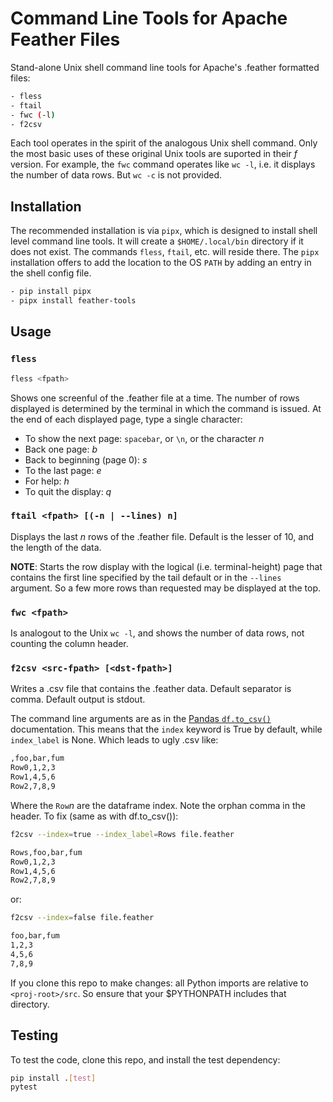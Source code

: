 # Command Line Tools for Apache Feather Files

Stand-alone Unix shell command line tools for Apache's .feather formatted files:

```bash
- fless
- ftail
- fwc (-l)
- f2csv
```

Each tool operates in the spirit of the analogous Unix shell command. Only the most basic uses of these original Unix tools are suported in their *f* version. For example, the `fwc` command operates like `wc -l`, i.e. it displays the number of data rows. But `wc -c` is not provided.

## Installation

The recommended installation is via `pipx`, which is designed to install shell level command line tools. It will create a `$HOME/.local/bin` directory if it does not exist. The commands `fless`, `ftail`, etc. will reside there. The  `pipx` installation offers to add the location to the OS `PATH` by adding an entry in the shell config file.

```bash
- pip install pipx
- pipx install feather-tools
```

## Usage

### `fless`

```bash
fless <fpath>
```

Shows one screenful of the .feather file at a time. The number of rows displayed is determined by the terminal in which the command is issued. At the end of each displayed page, type a single character:

- To show the next page: `spacebar`, or `\n`, or the character *n*
- Back one page: *b*
- Back to beginning (page 0): *s*
- To the last page: *e*
- For help: *h*
- To quit the display: *q*

### `ftail <fpath> [(-n | --lines) n]`

Displays the last *n* rows of the .feather file. Default is the lesser of 10, and the length of the data.

**NOTE**: Starts the row display with the logical (i.e. terminal-height) page that contains the first line specified by the tail default or in the `--lines` argument. So a few more rows than requested may be displayed at the top.

### `fwc <fpath>`

Is analogout to the Unix `wc -l`, and shows the number of data rows, not counting the column header.

### `f2csv <src-fpath> [<dst-fpath>]`

Writes a .csv file that contains the .feather data. Default separator is comma. Default output is stdout.

The command line arguments are as in the [Pandas `df.to_csv()`](https://pandas.pydata.org/pandas-docs/stable/reference/api/pandas.DataFrame.to_csv.html) documentation. This means that the `index` keyword is True by default, while `index_label` is None. Which leads to ugly .csv like:

```markdown
,foo,bar,fum
Row0,1,2,3
Row1,4,5,6
Row2,7,8,9
```

Where the `Row`*n* are the dataframe index. Note the orphan comma in the header. To fix (same as with df.to_csv()):

```bash
f2csv --index=true --index_label=Rows file.feather

Rows,foo,bar,fum
Row0,1,2,3
Row1,4,5,6
Row2,7,8,9
```

or:

```bash
f2csv --index=false file.feather

foo,bar,fum
1,2,3
4,5,6
7,8,9
```

If you clone this repo to make changes: all Python imports are relative to `<proj-root>/src`. So ensure that your $PYTHONPATH includes that directory.

## Testing

To test the code, clone this repo, and install the test dependency:

```bash
pip install .[test]
pytest
```
